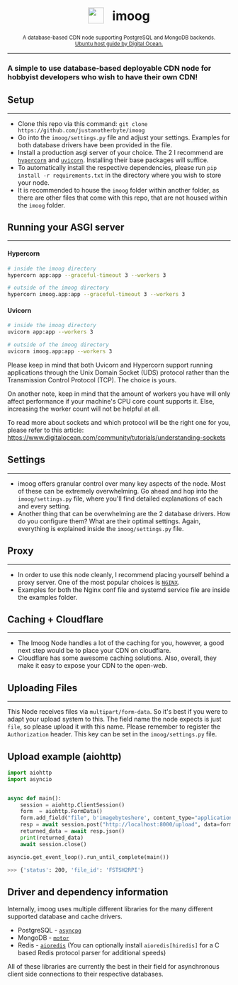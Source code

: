 
<h1 align="center">
<sub>
    <img src="https://www.cloudflare.com/static/e483f0dab463205cec2642ab111e81fc/cdn-global-hero-illustration.svg" height="36">
</sub>
&nbsp;
imoog
</h1>
<p align="center">
<sup>
A database-based CDN node supporting PostgreSQL and MongoDB backends. 
</sup>
<br>
<sup>
    <a href="https://www.digitalocean.com/community/tutorials/how-to-host-a-website-using-cloudflare-and-nginx-on-ubuntu-20-04">Ubuntu host guide by Digital Ocean.</a>
</sup>
</p>

***

### A simple to use database-based deployable CDN node for hobbyist developers who wish to have their own CDN!

## Setup
---
- Clone this repo via this command: `git clone https://github.com/justanotherbyte/imoog`
- Go into the `imoog/settings.py` file and adjust your settings. Examples for both database drivers have been provided in the file.
- Install a production asgi server of your choice. The 2 I recommend are [`hypercorn`](https://pypi.org/project/hypercorn/) and [`uvicorn`](https://pypi.org/project/uvicorn/). Installing their base packages will suffice.
- To automatically install the respective dependencies, please run `pip install -r requirements.txt` in the directory where you wish to store your node.
- It is recommended to house the `imoog` folder within another folder, as there are other files that come with this repo, that are not housed within the `imoog` folder.

## Running your ASGI server
---
#### Hypercorn
```sh
# inside the imoog directory
hypercorn app:app --graceful-timeout 3 --workers 3

# outside of the imoog directory
hypercorn imoog.app:app --graceful-timeout 3 --workers 3
```
#### Uvicorn
```sh
# inside the imoog directory
uvicorn app:app --workers 3 

# outside of the imoog directory
uvicorn imoog.app:app --workers 3
```
Please keep in mind that both Uvicorn and Hypercorn support running applications through the Unix Domain Socket (UDS) protocol rather than the Transmission Control Protocol (TCP). The choice is yours.

On another note, keep in mind that the amount of workers you have will only affect performance if your machine's CPU core count supports it. Else, increasing the worker count will not be helpful at all.

To read more about sockets and which protocol will be the right one for you, please refer to this article: https://www.digitalocean.com/community/tutorials/understanding-sockets


## Settings
---
- imoog offers granular control over many key aspects of the node. Most of these can be extremely overwhelming. Go ahead and hop into the `imoog/settings.py` file, where you'll find detailed explanations of each and every setting.
- Another thing that can be overwhelming are the 2 database drivers. How do you configure them? What are their optimal settings. Again, everything is explained inside the `imoog/settings.py` file.

## Proxy
---
- In order to use this node cleanly, I recommend placing yourself behind a proxy server. One of the most popular choices is [`NGINX`](https://www.nginx.com/).
- Examples for both the Nginx conf file and systemd service file are inside the examples folder.

## Caching + Cloudflare
---
- The Imoog Node handles a lot of the caching for you, however, a good next step would be to place your CDN on cloudflare. 
- Cloudflare has some awesome caching solutions. Also, overall, they make it easy to expose your CDN to the open-web.

## Uploading Files
---
This Node receives files via `multipart/form-data`. So it's best if you were to adapt your upload system to this. The field name the node expects is just `file`, so please upload it with this name. Please remember to register the `Authorization` header. This key can be set in the `imoog/settings.py` file.

## Upload example (aiohttp)
```py
import aiohttp
import asyncio


async def main():
    session = aiohttp.ClientSession()
    form  = aiohttp.FormData()
    form.add_field("file", b'imagebyteshere', content_type="application/octet-stream")
    resp = await session.post("http://localhost:8000/upload", data=form, headers={"Authorization": "myawesomesecretkey"})
    returned_data = await resp.json()
    print(returned_data)
    await session.close()

asyncio.get_event_loop().run_until_complete(main())
```
```sh
>>> {'status': 200, 'file_id': 'FSTSH2RPI'}
```

## Driver and dependency information
Internally, imoog uses multiple different libraries for the many different supported database and cache drivers. 

- PostgreSQL - [`asyncpg`](https://github.com/MagicStack/asyncpg)
- MongoDB - [`motor`](https://github.com/mongodb/motor)
- Redis - [`aioredis`](https://github.com/aio-libs/aioredis-py) (You can optionally install `aioredis[hiredis]` for a C based Redis protocol parser for additional speeds)

All of these libraries are currently the best in their field for asynchronous client side connections to their respective databases.
